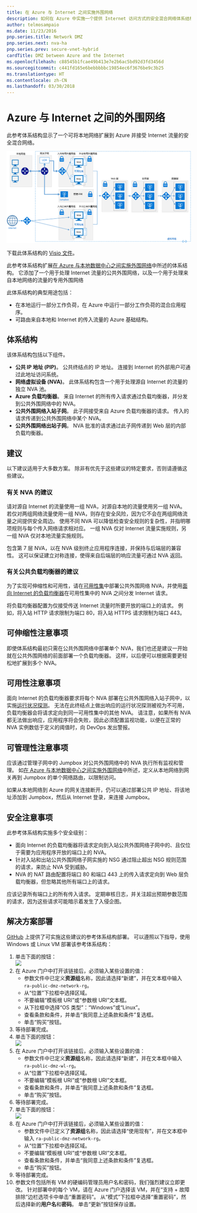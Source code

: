 ```yaml
---
title: 在 Azure 与 Internet 之间实施外围网络
description: 如何在 Azure 中实施一个提供 Internet 访问方式的安全混合网络体系结构。
author: telmosampaio
ms.date: 11/23/2016
pnp.series.title: Network DMZ
pnp.series.next: nva-ha
pnp.series.prev: secure-vnet-hybrid
cardTitle: DMZ between Azure and the Internet
ms.openlocfilehash: c88545b1fcae49b413e7e2b6ac5bd92d3fd3456d
ms.sourcegitcommit: c441fd165e6bebbbbbc19854ec6f3676be9c3b25
ms.translationtype: HT
ms.contentlocale: zh-CN
ms.lasthandoff: 03/30/2018
---
```

# <a name="dmz-between-azure-and-the-internet"></a>Azure 与 Internet 之间的外围网络

此参考体系结构显示了一个可将本地网络扩展到 Azure 并接受 Internet 流量的安全混合网络。 

[![0]][0] 

下载此体系结构的 [Visio 文件][visio-download]。

此参考体系结构扩展[在 Azure 与本地数据中心之间实施外围网络][implementing-a-secure-hybrid-network-architecture]中所述的体系结构。 它添加了一个用于处理 Internet 流量的公共外围网络，以及一个用于处理来自本地网络的流量的专用外围网络 

此体系结构的典型用途包括：

* 在本地运行一部分工作负荷，在 Azure 中运行一部分工作负荷的混合应用程序。
* 可路由来自本地和 Internet 的传入流量的 Azure 基础结构。

## <a name="architecture"></a>体系结构

该体系结构包括以下组件。

* **公共 IP 地址 (PIP)**。 公共终结点的 IP 地址。 连接到 Internet 的外部用户可通过此地址访问系统。
* **网络虚拟设备 (NVA)**。 此体系结构包含一个用于处理源自 Internet 的流量的独立 NVA 池。
* **Azure 负载均衡器**。 来自 Internet 的所有传入请求通过负载均衡器，并分发到公共外围网络中的 NVA。
* **公共外围网络入站子网**。 此子网接受来自 Azure 负载均衡器的请求。 传入的请求传递到公共外围网络中某个 NVA。
* **公共外围网络出站子网**。 NVA 批准的请求通过此子网传递到 Web 层的内部负载均衡器。

## <a name="recommendations"></a>建议

以下建议适用于大多数方案。 除非有优先于这些建议的特定要求，否则请遵循这些建议。 

### <a name="nva-recommendations"></a>有关 NVA 的建议

请对源自 Internet 的流量使用一组 NVA，对源自本地的流量使用另一组 NVA。 若仅对两组网络流量使用一组 NVA，则存在安全风险，因为它不会在两组网络流量之间提供安全周边。 使用不同 NVA 可以降低检查安全规则的复杂性，并指明哪项规则与每个传入网络请求相对应。 一组 NVA 仅对 Internet 流量实施规则，另一组 NVA 仅对本地流量实施规则。

包含第 7 层 NVA，以在 NVA 级别终止应用程序连接，并保持与后端层的兼容性。 这可以保证建立对称连接，使得来自后端层的响应流量可通过 NVA 返回。  

### <a name="public-load-balancer-recommendations"></a>有关公共负载均衡器的建议

为了实现可伸缩性和可用性，请在[可用性集][availability-set]中部署公共外围网络 NVA，并使用[面向 Internet 的负载均衡器][load-balancer]在可用性集中的 NVA 之间分发 Internet 请求。  

将负载均衡器配置为仅接受传送 Internet 流量时所要开放的端口上的请求。 例如，将入站 HTTP 请求限制为端口 80，将入站 HTTPS 请求限制为端口 443。

## <a name="scalability-considerations"></a>可伸缩性注意事项

即使体系结构最初只需在公共外围网络中部署单个 NVA，我们也还是建议一开始就在公共外围网络的前面部署一个负载均衡器。 这样，以后便可以根据需要更轻松地扩展到多个 NVA。

## <a name="availability-considerations"></a>可用性注意事项

面向 Internet 的负载均衡器要求将每个 NVA 部署在公共外围网络入站子网中，以实施[运行状况探测][lb-probe]。 无法在此终结点上做出响应的运行状况探测被视为不可用，负载均衡器会将请求定向到同一可用性集中的其他 NVA。 请注意，如果所有 NVA 都无法做出响应，应用程序将会失败，因此必须配置监视功能，以便在正常的 NVA 实例数低于定义的阈值时，向 DevOps 发出警报。

## <a name="manageability-considerations"></a>可管理性注意事项

应该通过管理子网中的 Jumpbox 对公共外围网络中的 NVA 执行所有监视和管理。 如[在 Azure 与本地数据中心之间实施外围网络][implementing-a-secure-hybrid-network-architecture]中所述，定义从本地网络到网关再到 Jumpbox 的单个网络路由，以限制访问。

如果从本地网络到 Azure 的网关连接断开，仍可以通过部署公共 IP 地址、将该地址添加到 Jumpbox，然后从 Internet 登录，来连接 Jumpbox。

## <a name="security-considerations"></a>安全注意事项

此参考体系结构实施多个安全级别：

* 面向 Internet 的负载均衡器将请求定向到入站公共外围网络子网中的、且仅位于需要为应用程序开放的端口上的 NVA。
* 针对入站和出站公共外围网络子网实施的 NSG 通过阻止超出 NSG 规则范围的请求，来防止 NVA 受到威胁。
* NVA 的 NAT 路由配置将端口 80 和端口 443 上的传入请求定向到 Web 层负载均衡器，但忽略其他所有端口上的请求。

应该记录所有端口上的所有传入请求。 定期审核日志，并关注超出预期参数范围的请求，因为这些请求可能暗示着发生了入侵企图。

## <a name="solution-deployment"></a>解决方案部署

[GitHub][github-folder] 上提供了可实施这些建议的参考体系结构部署。 可以遵照以下指导，使用 Windows 或 Linux VM 部署该参考体系结构：

1. 单击下面的按钮：<br><a href="https://portal.azure.com/#create/Microsoft.Template/uri/https%3A%2F%2Fraw.githubusercontent.com%2Fmspnp%2Freference-architectures%2Fmaster%2Fdmz%2Fsecure-vnet-dmz%2FvirtualNetwork.azuredeploy.json" target="_blank"><img src="http://azuredeploy.net/deploybutton.png"/></a>
2. 在 Azure 门户中打开该链接后，必须输入某些设置的值：
   * 参数文件中已定义**资源组**名称，因此请选择“新建”，并在文本框中输入 `ra-public-dmz-network-rg`。
   * 从“位置”下拉框中选择区域。
   * 不要编辑“模板根 URI”或“参数根 URI”文本框。
   * 从下拉框中选择“OS 类型”：“Windows”或“Linux”。
   * 查看条款和条件，并单击“我同意上述条款和条件”复选框。
   * 单击“购买”按钮。
3. 等待部署完成。
4. 单击下面的按钮：<br><a href="https://portal.azure.com/#create/Microsoft.Template/uri/https%3A%2F%2Fraw.githubusercontent.com%2Fmspnp%2Freference-architectures%2Fmaster%2Fdmz%2Fsecure-vnet-dmz%2Fworkload.azuredeploy.json" target="_blank"><img src="http://azuredeploy.net/deploybutton.png"/></a>
5. 在 Azure 门户中打开该链接后，必须输入某些设置的值：
   * 参数文件中已定义**资源组**名称，因此请选择“新建”，并在文本框中输入 `ra-public-dmz-wl-rg`。
   * 从“位置”下拉框中选择区域。
   * 不要编辑“模板根 URI”或“参数根 URI”文本框。
   * 查看条款和条件，并单击“我同意上述条款和条件”复选框。
   * 单击“购买”按钮。
6. 等待部署完成。
7. 单击下面的按钮：<br><a href="https://portal.azure.com/#create/Microsoft.Template/uri/https%3A%2F%2Fraw.githubusercontent.com%2Fmspnp%2Freference-architectures%2Fmaster%2Fdmz%2Fsecure-vnet-dmz%2Fsecurity.azuredeploy.json" target="_blank"><img src="http://azuredeploy.net/deploybutton.png"/></a>
8. 在 Azure 门户中打开该链接后，必须输入某些设置的值：
   * 参数文件中已定义了**资源组**名称，因此请选择“使用现有”，并在文本框中输入 `ra-public-dmz-network-rg`。
   * 从“位置”下拉框中选择区域。
   * 不要编辑“模板根 URI”或“参数根 URI”文本框。
   * 查看条款和条件，并单击“我同意上述条款和条件”复选框。
   * 单击“购买”按钮。
9. 等待部署完成。
10. 参数文件包括所有 VM 的硬编码管理员用户名和密码，我们强烈建议立即更改。 针对部署中的每个 VM，请在 Azure 门户选择该 VM，并在“支持 + 故障排除”边栏选项卡中单击“重置密码”。 从“模式”下拉框中选择“重置密码”，然后选择新的**用户名**和**密码**。 单击“更新”按钮保存设置。


[availability-set]: /azure/virtual-machines/virtual-machines-windows-manage-availability
[github-folder]: https://github.com/mspnp/reference-architectures/tree/master/dmz/secure-vnet-dmz

[implementing-a-secure-hybrid-network-architecture]: ./secure-vnet-hybrid.md
[iptables]: https://help.ubuntu.com/community/IptablesHowTo
[lb-probe]: /azure/load-balancer/load-balancer-custom-probe-overview
[load-balancer]: /azure/load-balancer/load-balancer-Internet-overview
[network-security-group]: /azure/virtual-network/virtual-networks-nsg

[visio-download]: https://archcenter.blob.core.windows.net/cdn/dmz-reference-architectures.vsdx


[0]: ./images/dmz-public.png "保护混合网络体系结构"
